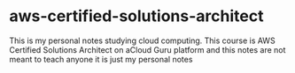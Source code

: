 # aws-certified-solutions-architect
This is my personal notes studying cloud computing. This course is AWS Certified Solutions Architect on aCloud Guru platform and this notes are not meant to teach anyone it is just my personal notes 
